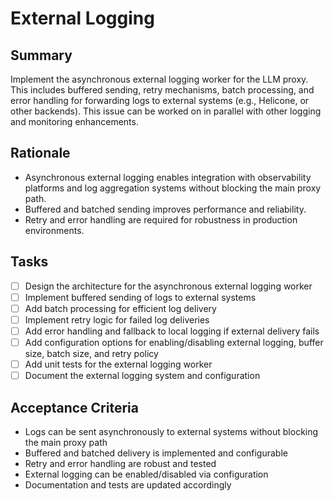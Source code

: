 # External Logging

## Summary
Implement the asynchronous external logging worker for the LLM proxy. This includes buffered sending, retry mechanisms, batch processing, and error handling for forwarding logs to external systems (e.g., Helicone, or other backends). This issue can be worked on in parallel with other logging and monitoring enhancements.

## Rationale
- Asynchronous external logging enables integration with observability platforms and log aggregation systems without blocking the main proxy path.
- Buffered and batched sending improves performance and reliability.
- Retry and error handling are required for robustness in production environments.

## Tasks
- [ ] Design the architecture for the asynchronous external logging worker
- [ ] Implement buffered sending of logs to external systems
- [ ] Add batch processing for efficient log delivery
- [ ] Implement retry logic for failed log deliveries
- [ ] Add error handling and fallback to local logging if external delivery fails
- [ ] Add configuration options for enabling/disabling external logging, buffer size, batch size, and retry policy
- [ ] Add unit tests for the external logging worker
- [ ] Document the external logging system and configuration

## Acceptance Criteria
- Logs can be sent asynchronously to external systems without blocking the main proxy path
- Buffered and batched delivery is implemented and configurable
- Retry and error handling are robust and tested
- External logging can be enabled/disabled via configuration
- Documentation and tests are updated accordingly 